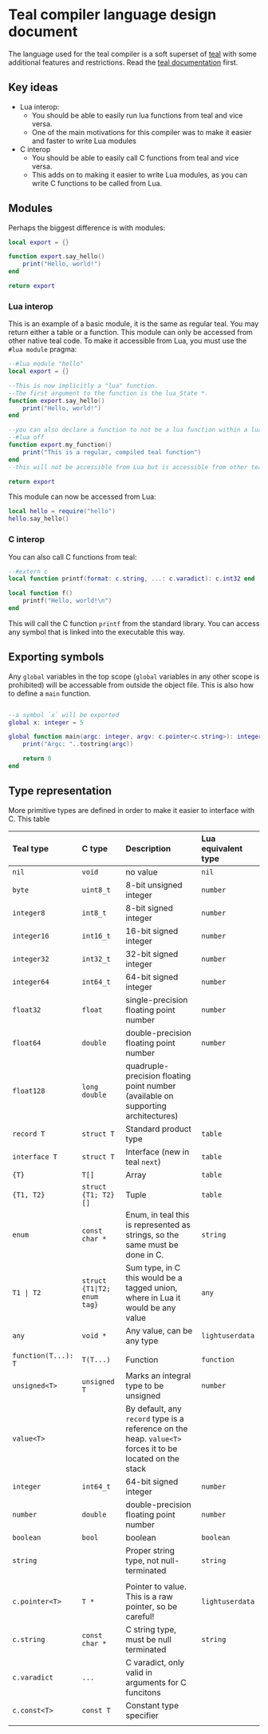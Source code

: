 # Teal compiler language design document

The language used for the teal compiler is a soft superset of [teal](https://github.com/teal-language/tl) with some additional features and restrictions. Read the [teal documentation](https://github.com/teal-language/tl/tree/master/docs) first.

## Key ideas

- Lua interop:
    - You should be able to easily run lua functions from teal and vice versa.
    - One of the main motivations for this compiler was to make it easier and faster to write Lua modules
- C interop
    - You should be able to easily call C functions from teal and vice versa.
    - This adds on to making it easier to write Lua modules, as you can write C functions to be called from Lua.

## Modules

Perhaps the biggest difference is with modules:

```lua
local export = {}

function export.say_hello()
    print("Hello, world!")
end

return export
```

### Lua interop

This is an example of a basic module, it is the same as regular teal. You may return either a table or a function. This module can only be accessed from other native teal code. To make it accessible from Lua, you must use the `#lua module` pragma:

```lua
--#lua module "hello"
local export = {}

--This is now implicitly a "lua" function.
--The first argument to the function is the lua_State *.
function export.say_hello()
    print("Hello, world!")
end

--you can also declare a function to not be a lua function within a lua module with
--#lua off
function export.my_function()
    print("This is a regular, compiled teal function")
end
--this will not be accessible from Lua but is accessible from other teal code, including teal functions which are accessible from Lua

return export
```

This module can now be accessed from Lua:

```lua
local hello = require("hello")
hello.say_hello()
```

### C interop

You can also call C functions from teal:

```lua
--#extern c
local function printf(format: c.string, ...: c.varadict): c.int32 end

local function f()
    printf("Hello, world!\n")
end
```

This will call the C function `printf` from the standard library. You can access any symbol that is linked into the executable this way.

## Exporting symbols

Any `global` variables in the top scope (`global` variables in any other scope is prohibited) will be accessable from outside the object file. This is also how to define a `main` function.

```lua

--a symbol `x` will be exported
global x: integer = 5

global function main(argc: integer, argv: c.pointer<c.string>): integer
    print("Argc: "..tostring(argc))

    return 0
end
```

## Type representation

More primitive types are defined in order to make it easier to interface with C. This table

| Teal type           | C type                      | Description                                                                                               | Lua equivalent type |
| :------------------ | :-------------------------- | :-------------------------------------------------------------------------------------------------------- | :------------------ |
| `nil`               | `void`                      | no value                                                                                                  | `nil`               |
| `byte`              | `uint8_t`                   | 8-bit unsigned integer                                                                                    | `number`            |
| `integer8`          | `int8_t`                    | 8-bit signed integer                                                                                      | `number`            |
| `integer16`         | `int16_t`                   | 16-bit signed integer                                                                                     | `number`            |
| `integer32`         | `int32_t`                   | 32-bit signed integer                                                                                     | `number`            |
| `integer64`         | `int64_t`                   | 64-bit signed integer                                                                                     | `number`            |
| `float32`           | `float`                     | single-precision floating point number                                                                    | `number`            |
| `float64`           | `double`                    | double-precision floating point number                                                                    | `number`            |
| `float128`          | `long double`               | quadruple-precision floating point number (available on supporting architectures)                         |                     |
| `record T`          | `struct T`                  | Standard product type                                                                                     | `table`             |
| `interface T`       | `struct T`                  | Interface (new in teal `next`)                                                                            | `table`             |
| `{T}`               | `T[]`                       | Array                                                                                                     | `table`             |
| `{T1, T2}`          | `struct {T1; T2} []`        | Tuple                                                                                                     | `table`             |
| `enum`              | `const char *`              | Enum, in teal this is represented as strings, so the same must be done in C.                              | `string`            |
| `T1 \| T2`          | `struct {T1\|T2; enum tag}` | Sum type, in C this would be a tagged union, where in Lua it would be any value                           | `any`               |
| `any`               | `void *`                    | Any value, can be any type                                                                                | `lightuserdata`     |
|                     |                             |                                                                                                           |                     |
| `function(T...): T` | `T(T...)`                   | Function                                                                                                  | `function`          |
| `unsigned<T>`       | `unsigned T`                | Marks an integral type to be unsigned                                                                     | `number`            |
| `value<T>`          |                             | By default, any `record` type is a reference on the heap. `value<T>` forces it to be located on the stack |                     |
| `integer`           | `int64_t`                   | 64-bit signed integer                                                                                     | `number`            |
| `number`            | `double`                    | double-precision floating point number                                                                    | `number`            |
| `boolean`           | `bool`                      | boolean                                                                                                   | `boolean`           |
| `string`            |                             | Proper string type, not null-terminated                                                                   | `string`            |
|                     |                             |                                                                                                           |                     |
| `c.pointer<T>`      | `T *`                       | Pointer to value. This is a raw pointer, so be careful!                                                   | `lightuserdata`     |
| `c.string`          | `const char *`              | C string type, must be null terminated                                                                    | `string`            |
| `c.varadict`        | `...`                       | C varadict, only valid in arguments for C funcitons                                                       |                     |
| `c.const<T>`        | `const T`                   | Constant type specifier                                                                                   |                     |
|                     |                             |                                                                                                           |                     |
